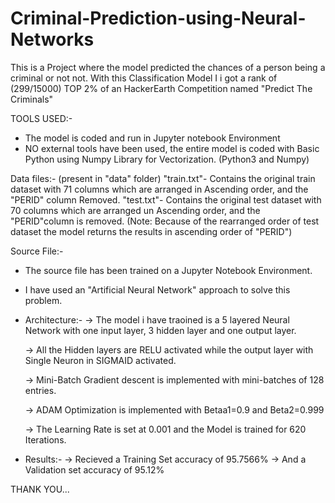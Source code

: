 # Criminal-Prediction-using-Neural-Networks
This is a Project where the model predicted the chances of a person being a criminal or not not. With this Classification Model I i got a rank of (299/15000) TOP 2% of an HackerEarth Competition named "Predict The Criminals"


TOOLS USED:-
- The model is coded and run in Jupyter notebook Environment
- NO external tools have been used, the entire model is coded with Basic Python using Numpy Library for Vectorization.
  (Python3 and Numpy)
 
Data files:-
(present in "data" folder)
"train.txt"- Contains the original train dataset with 71 columns which are arranged in Ascending order,
             and the "PERID" column Removed.
"test.txt"- Contains the original test dataset with 70 columns which are arranged un Ascending order,
            and the "PERID"column is removed.
(Note: Because of the rearranged order of test dataset the model returns the results in ascending order of "PERID")

Source File:-

- The source file has been trained on a Jupyter Notebook Environment.

- I have used an "Artificial Neural Network" approach to solve this problem.

- Architecture:-
  -> The model i have traoined is a 5 layered Neural Network with one input layer, 3 hidden layer and one output layer.
  
  -> All the Hidden layers are RELU activated while the output layer with Single Neuron in SIGMAID activated.
  
  -> Mini-Batch Gradient descent is implemented with mini-batches of 128 entries.
  
  -> ADAM Optimization is implemented with Betaa1=0.9 and Beta2=0.999
  
  -> The Learning Rate is set at 0.001 and the Model is trained for 620 Iterations.

- Results:-
  -> Recieved a Training Set accuracy of 95.7566%
  -> And a Validation set accuracy of 95.12%

THANK YOU...
